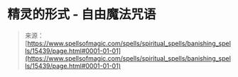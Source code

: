 <!--yml

category: 未分类

date: 2024-06-12 18:54:55

-->

# 精灵的形式 - 自由魔法咒语

> 来源：[https://www.spellsofmagic.com/spells/spiritual_spells/banishing_spells/15439/page.html#0001-01-01](https://www.spellsofmagic.com/spells/spiritual_spells/banishing_spells/15439/page.html#0001-01-01)
